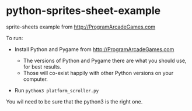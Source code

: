# python-sprites-sheet-example


sprite-sheets example from  http://ProgramArcadeGames.com 


To run:

* Install Python and Pygame from http://ProgramArcadeGames.com
    * The versions of Python and Pygame there are what you should use,
      for best results.
    * Those will co-exist happily with other Python versions on your computer.

* Run `python3 platform_scroller.py`

You wil need to be sure that the python3 is the right one.



